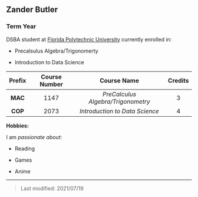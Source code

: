 ## Zander Butler

### Term Year 

DSBA student at [Florida Polytechnic University](https://www.floridapoly.edu) currently enrolled in: 

- Precalsulus Algebra/Trigonomerty

- Introduction to Data Science

|Prefix |Course Number|Course Name                        |Credits|
|:-----:|:-----------:|:---------------------------------:|:-----:|
|**MAC**|1147         | _PreCalculus Algebra/Trigonometry_|3      |         
|**COP**|2073         | _Introduction to Data Science_    |4      |

**Hobbies:**

I am _passionate about_: 

- Reading

- Games

- Anime

***

> Last modified: 2021/07/19
